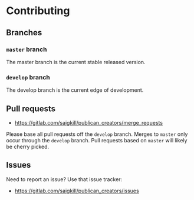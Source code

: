 # Contributing

## Branches

### `master` branch

The master branch is the current stable released version.

### `develop` branch

The develop branch is the current edge of development.

## Pull requests

* https://gitlab.com/saigkill/publican_creators/merge_requests 

Please base all pull requests off the `develop` branch. Merges to
`master` only occur through the `develop` branch. Pull requests
based on `master` will likely be cherry picked.

## Issues

Need to report an issue? Use that issue tracker:

* https://gitlab.com/saigkill/publican_creators/issues
